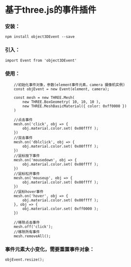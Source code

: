 # 基于three.js的事件插件

### 安装：
`npm install object3DEvent --save`

### 引入：
`import Event from 'object3DEvent'`

### 使用：
```
    //初始化事件对象，参数(element事件元素，camera 摄像机实例)
    const objEvent = new Event(element, camera);

    const mesh = new THREE.Mesh(
        new THREE.BoxGeometry( 10, 10, 10 ),
        new THREE.MeshBasicMaterial({ color: 0xff0000 })
    )

    //点击事件
    mesh.on('click', obj => {
        obj.material.color.set( 0x00ffff );
    })
    //双击事件
    mesh.on('dblclick', obj => {
        obj.material.color.set( 0x00ffff );
    })
    //鼠标按下事件
    mesh.on('mousedown', obj => {
        obj.material.color.set( 0x00ffff );
    })
    //鼠标松开事件
    mesh.on('mouseup', obj => {
        obj.material.color.set( 0x00ffff );
    })
    //鼠标hover事件
    mesh.on('hover', obj => {
        obj.material.color.set( 0x00ffff );
    }, obj => {
        obj.material.color.set( 0xff0000 );
    })

    //移除点击事件
    mesh.off('click');
    //移除所有事件
    mesh.removeAll();
```
### 事件元素大小变化，需要重置事件对象：
```objEvent.resize();```